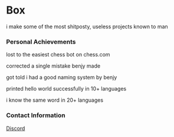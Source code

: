 # Box

i make some of the most shitposty, useless projects known to man 

### Personal Achievements 
lost to the easiest chess bot on chess.com 

corrected a single mistake benjy made 

got told i had a good naming system by benjy

printed hello world successfully in 10+ languages 

i know the same word in 20+ languages

### Contact Information

[Discord](https://discord.com/users/798027635979845682)
